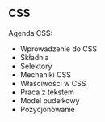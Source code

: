 ## CSS

Agenda CSS:

- Wprowadzenie do CSS
- Składnia
- Selektory
- Mechaniki CSS
- Właściwości w CSS
- Praca z tekstem
- Model pudełkowy
- Pozycjonowanie
